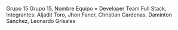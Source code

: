 Grupo 15
Grupo 15, Nombre Equipo = Developer Team Full Stack, Integrantes: Aljadit Toro, Jhon Faner, Christian Cardenas, Daminton Sánchez, Leonardo Grisales
